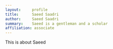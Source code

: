 ```yaml
---
layout:     profile
title:      Saeed Saadri
author:     Saeed Saadri
summary:    Saeed is a gentleman and a scholar
affiliation: associate
---
```

This is about Saeed
